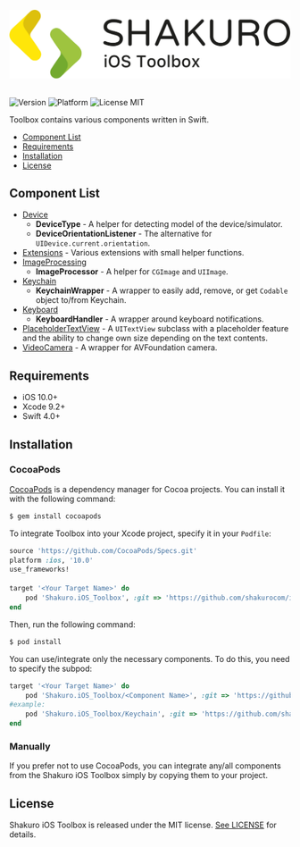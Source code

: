 ![Shakuro iOS Toolbox](title_image.svg)
<br><br>

![Version](https://img.shields.io/badge/version-0.17.0-blue.svg)
![Platform](https://img.shields.io/badge/platform-iOS-lightgrey.svg)
![License MIT](https://img.shields.io/badge/license-MIT-green.svg)

Toolbox contains various components written in Swift.

- [Component List](#component-list)
- [Requirements](#requirements)
- [Installation](#installation)
- [License](#license)

## Component List

- [Device](/Device/)
    - **DeviceType** - A helper for detecting model of the device/simulator.
    - **DeviceOrientationListener** - The alternative for `UIDevice.current.orientation`.
- [Extensions](/Extensions/) - Various extensions with small helper functions.
- [ImageProcessing](/ImageProcessing/)
    - **ImageProcessor** - A helper for `CGImage` and `UIImage`.
- [Keychain](/Keychain/)
    - **KeychainWrapper** - A wrapper to easily add, remove, or get `Codable` object to/from Keychain.
- [Keyboard](/Keyboard/)
    - **KeyboardHandler** - A wrapper around keyboard notifications.
- [PlaceholderTextView](/PlaceholderTextView/) - A `UITextView` subclass with a placeholder feature and the ability to change own size depending on the text contents.
- [VideoCamera](/VideoCamera/) - A wrapper for AVFoundation camera.

## Requirements

- iOS 10.0+
- Xcode 9.2+
- Swift 4.0+

## Installation

### CocoaPods

[CocoaPods](http://cocoapods.org) is a dependency manager for Cocoa projects. You can install it with the following command:

```bash
$ gem install cocoapods
```

To integrate Toolbox into your Xcode project, specify it in your `Podfile`:

```ruby
source 'https://github.com/CocoaPods/Specs.git'
platform :ios, '10.0'
use_frameworks!

target '<Your Target Name>' do
    pod 'Shakuro.iOS_Toolbox', :git => 'https://github.com/shakurocom/iOS_Toolbox', :tag => '0.17.0'
end
```

Then, run the following command:

```bash
$ pod install
```

You can use/integrate only the necessary components. To do this, you need to specify the subpod:

```ruby
target '<Your Target Name>' do
    pod 'Shakuro.iOS_Toolbox/<Component Name>', :git => 'https://github.com/shakurocom/iOS_Toolbox', :tag => '0.17.0'
#example:
    pod 'Shakuro.iOS_Toolbox/Keychain', :git => 'https://github.com/shakurocom/iOS_Toolbox', :tag => '0.17.0'
end
```

### Manually

If you prefer not to use CocoaPods, you can integrate any/all components from the Shakuro iOS Toolbox simply by copying them to your project.

## License

Shakuro iOS Toolbox is released under the MIT license. [See LICENSE](https://github.com/shakurocom/iOS_Toolbox/blob/master/LICENSE) for details.
